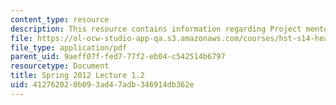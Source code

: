 ```yaml
---
content_type: resource
description: This resource contains information regarding Project mentor presentations.
file: https://ol-ocw-studio-app-qa.s3.amazonaws.com/courses/hst-s14-health-information-systems-to-improve-quality-of-care-in-resource-poor-settings-spring-2012/412762020b093ad47adb346914db362e_MITHST_S14S12_lec04b_1201.pdf
file_type: application/pdf
parent_uid: 9aeff07f-fed7-77f2-eb04-c542514b6797
resourcetype: Document
title: Spring 2012 Lecture 1.2
uid: 41276202-0b09-3ad4-7adb-346914db362e
---
```

